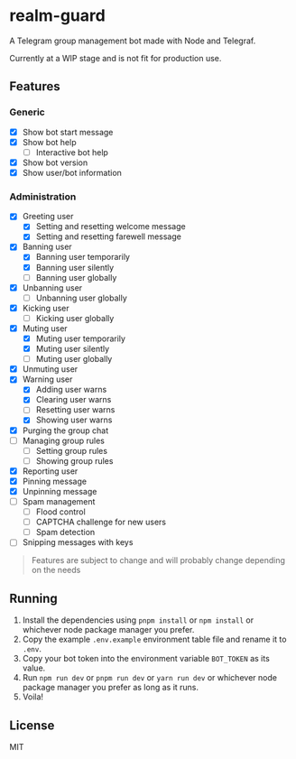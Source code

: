 # realm-guard

A Telegram group management bot made with Node and Telegraf.

Currently at a WIP stage and is not fit for production use.

## Features

### Generic

- [x] Show bot start message
- [x] Show bot help
  - [ ] Interactive bot help
- [x] Show bot version
- [x] Show user/bot information

### Administration

- [x] Greeting user
  - [x] Setting and resetting welcome message
  - [x] Setting and resetting farewell message
- [x] Banning user
  - [x] Banning user temporarily
  - [x] Banning user silently
  - [ ] Banning user globally
- [x] Unbanning user
  - [ ] Unbanning user globally
- [x] Kicking user
  - [ ] Kicking user globally
- [x] Muting user
  - [x] Muting user temporarily
  - [x] Muting user silently
  - [ ] Muting user globally
- [x] Unmuting user
- [x] Warning user
  - [x] Adding user warns
  - [x] Clearing user warns
  - [ ] Resetting user warns
  - [x] Showing user warns
- [x] Purging the group chat
- [ ] Managing group rules
  - [ ] Setting group rules
  - [ ] Showing group rules
- [x] Reporting user
- [x] Pinning message
- [x] Unpinning message
- [ ] Spam management
  - [ ] Flood control
  - [ ] CAPTCHA challenge for new users
  - [ ] Spam detection
- [ ] Snipping messages with keys

> Features are subject to change and will probably change depending on the needs

## Running

1. Install the dependencies using `pnpm install` or `npm install` or whichever node package manager you prefer.
2. Copy the example `.env.example` environment table file and rename it to `.env`.
3. Copy your bot token into the environment variable `BOT_TOKEN` as its value.
4. Run `npm run dev` or `pnpm run dev` or `yarn run dev` or whichever node package manager you prefer as long as it runs.
5. Voila!

## License

MIT
